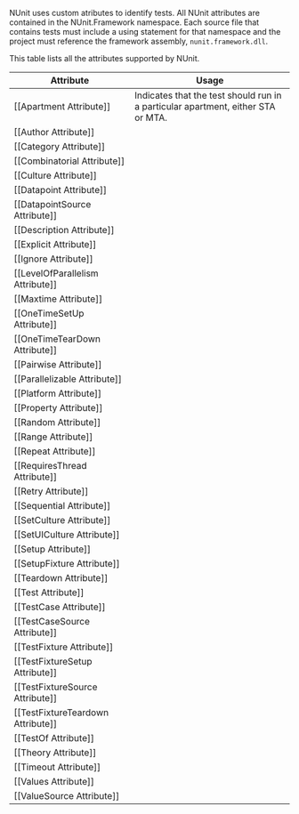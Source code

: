 NUnit uses custom atributes to identify tests. All NUnit attributes are contained in the NUnit.Framework namespace. Each source file that contains tests must include a using statement for that namespace and the project must reference the framework assembly, `nunit.framework.dll`.

This table lists all the attributes supported by NUnit. 

|   Attribute                       |    Usage    |
|-----------------------------------|-------------|
| [[Apartment Attribute]]           | Indicates that the test should run in a particular apartment, either STA or MTA. |
| [[Author Attribute]]              ||
| [[Category Attribute]]            ||
| [[Combinatorial Attribute]]       ||
| [[Culture Attribute]]             ||
| [[Datapoint Attribute]]           ||
| [[DatapointSource Attribute]]     ||
| [[Description Attribute]]         ||
| [[Explicit Attribute]]            ||
| [[Ignore Attribute]]              ||
| [[LevelOfParallelism Attribute]]  ||
| [[Maxtime Attribute]]             ||
| [[OneTimeSetUp Attribute]]        ||
| [[OneTimeTearDown Attribute]]     ||
| [[Pairwise Attribute]]            ||
| [[Parallelizable Attribute]]      ||
| [[Platform Attribute]]            ||
| [[Property Attribute]]            ||
| [[Random Attribute]]              ||
| [[Range Attribute]]               ||
| [[Repeat Attribute]]              ||
| [[RequiresThread Attribute]]      ||
| [[Retry Attribute]]               ||
| [[Sequential Attribute]]          ||
| [[SetCulture Attribute]]          ||
| [[SetUICulture Attribute]]        ||
| [[Setup Attribute]]               ||
| [[SetupFixture Attribute]]        ||
| [[Teardown Attribute]]            ||
| [[Test Attribute]]                ||
| [[TestCase Attribute]]            ||
| [[TestCaseSource Attribute]]      ||
| [[TestFixture Attribute]]         ||
| [[TestFixtureSetup Attribute]]    ||
| [[TestFixtureSource Attribute]]   ||
| [[TestFixtureTeardown Attribute]] ||
| [[TestOf Attribute]]              ||
| [[Theory Attribute]]              ||
| [[Timeout Attribute]]             ||
| [[Values Attribute]]              ||
| [[ValueSource Attribute]]         ||
